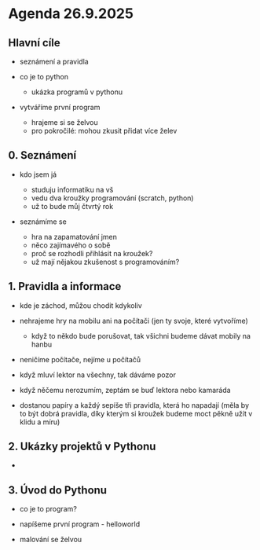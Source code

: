 # Agenda 26.9.2025

## Hlavní cíle

- seznámení a pravidla
- co je to python
  - ukázka programů v pythonu

- vytváříme první program
  - hrajeme si se želvou
  - pro pokročilé: mohou zkusit přidat více želev

## 0. Seznámení

- kdo jsem já 
  - studuju informatiku na vš
  - vedu dva kroužky programování (scratch, python)
  - už to bude můj čtvrtý rok

- seznámíme se 
  - hra na zapamatování jmen
  - něco zajímavého o sobě
  - proč se rozhodli přihlásit na kroužek?
  - už mají nějakou zkušenost s programováním?

## 1. Pravidla a informace

- kde je záchod, můžou chodit kdykoliv
- nehrajeme hry na mobilu ani na počítači (jen ty svoje, které vytvoříme)
  - když to někdo bude porušovat, tak všichni budeme dávat mobily na hanbu
- neničíme počítače, nejíme u počítačů
- když mluví lektor na všechny, tak dáváme pozor
- když něčemu nerozumím, zeptám se buď lektora nebo kamaráda

- dostanou papíry a každý sepíše tři pravidla, která ho napadají (měla by to být dobrá pravidla, díky kterým si kroužek budeme moct pěkně užít v klidu a míru)

## 2. Ukázky projektů v Pythonu

- 

## 3. Úvod do Pythonu

- co je to program?
- napíšeme první program - helloworld

- malování se želvou

